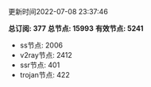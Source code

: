更新时间2022-07-08 23:37:46

**总订阅: 377**
**总节点: 15993**
**有效节点: 5241**
- ss节点: 2006
- v2ray节点: 2412
- ssr节点: 401
- trojan节点: 422
